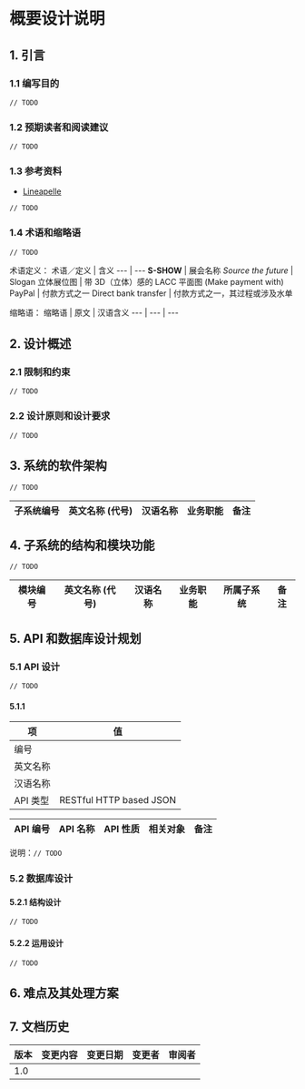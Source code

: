# 概要设计说明
## 1. 引言
### 1.1 编写目的
`// TODO`

### 1.2 预期读者和阅读建议
`// TODO`

### 1.3 参考资料
- [Lineapelle](https://www.lineapelle-fair.it/zh)

`// TODO`

### 1.4 术语和缩略语
`// TODO`

术语定义：
术语／定义 | 含义
--- | ---
**S-SHOW** | 展会名称
*Source the future* | Slogan
立体展位图 | 带 3D（立体）感的 LACC 平面图
(Make payment with) PayPal | 付款方式之一
Direct bank transfer | 付款方式之一，其过程或涉及水单

缩略语：
缩略语 | 原文 | 汉语含义
--- | --- | ---

## 2. 设计概述
### 2.1 限制和约束
`// TODO`

### 2.2 设计原则和设计要求
`// TODO`

## 3. 系统的软件架构
`// TODO`

子系统编号 | 英文名称 (代号) | 汉语名称 | 业务职能 | 备注
--- | --- | --- | --- | ---

## 4. 子系统的结构和模块功能
`// TODO`

模块编号 | 英文名称 (代号) | 汉语名称 | 业务职能 | 所属子系统 | 备注
--- | --- | --- | --- | --- | ---

## 5. API 和数据库设计规划
### 5.1 API 设计
`// TODO`

#### 5.1.1
项 | 值
--- | ---
编号 |
英文名称 |
汉语名称 |
API 类型 | RESTful HTTP based JSON

API 编号 | API 名称 | API 性质 | 相关对象 | 备注
--- | --- | --- | --- | ---

说明：`// TODO`

### 5.2 数据库设计
#### 5.2.1 结构设计
`// TODO`

#### 5.2.2 运用设计
`// TODO`

## 6. 难点及其处理方案
## 7. 文档历史
版本 | 变更内容 | 变更日期 | 变更者 | 审阅者
--- | --- | --- | --- | ---
1.0 |

